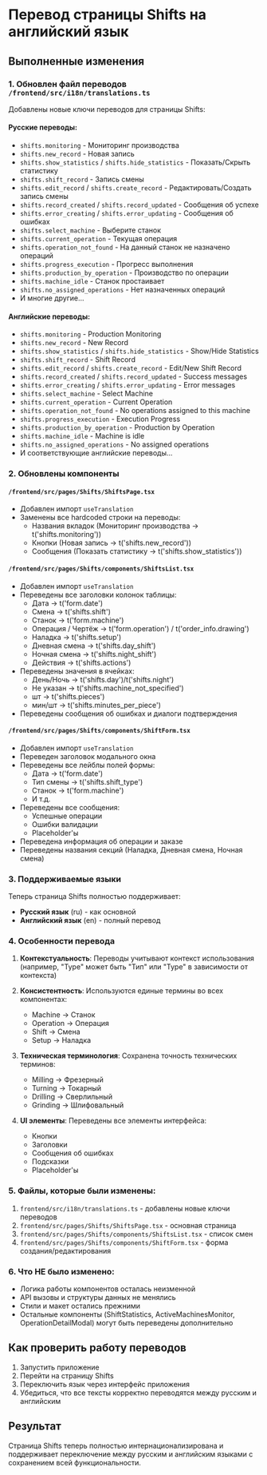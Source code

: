# Перевод страницы Shifts на английский язык

## Выполненные изменения

### 1. Обновлен файл переводов `/frontend/src/i18n/translations.ts`

Добавлены новые ключи переводов для страницы Shifts:

#### Русские переводы:
- `shifts.monitoring` - Мониторинг производства
- `shifts.new_record` - Новая запись
- `shifts.show_statistics` / `shifts.hide_statistics` - Показать/Скрыть статистику
- `shifts.shift_record` - Запись смены
- `shifts.edit_record` / `shifts.create_record` - Редактировать/Создать запись смены
- `shifts.record_created` / `shifts.record_updated` - Сообщения об успехе
- `shifts.error_creating` / `shifts.error_updating` - Сообщения об ошибках
- `shifts.select_machine` - Выберите станок
- `shifts.current_operation` - Текущая операция
- `shifts.operation_not_found` - На данный станок не назначено операций
- `shifts.progress_execution` - Прогресс выполнения
- `shifts.production_by_operation` - Производство по операции
- `shifts.machine_idle` - Станок простаивает
- `shifts.no_assigned_operations` - Нет назначенных операций
- И многие другие...

#### Английские переводы:
- `shifts.monitoring` - Production Monitoring
- `shifts.new_record` - New Record
- `shifts.show_statistics` / `shifts.hide_statistics` - Show/Hide Statistics
- `shifts.shift_record` - Shift Record
- `shifts.edit_record` / `shifts.create_record` - Edit/New Shift Record
- `shifts.record_created` / `shifts.record_updated` - Success messages
- `shifts.error_creating` / `shifts.error_updating` - Error messages
- `shifts.select_machine` - Select Machine
- `shifts.current_operation` - Current Operation
- `shifts.operation_not_found` - No operations assigned to this machine
- `shifts.progress_execution` - Execution Progress
- `shifts.production_by_operation` - Production by Operation
- `shifts.machine_idle` - Machine is idle
- `shifts.no_assigned_operations` - No assigned operations
- И соответствующие английские переводы...

### 2. Обновлены компоненты

#### `/frontend/src/pages/Shifts/ShiftsPage.tsx`
- Добавлен импорт `useTranslation`
- Заменены все hardcoded строки на переводы:
  - Названия вкладок (Мониторинг производства → t('shifts.monitoring'))
  - Кнопки (Новая запись → t('shifts.new_record'))
  - Сообщения (Показать статистику → t('shifts.show_statistics'))

#### `/frontend/src/pages/Shifts/components/ShiftsList.tsx`
- Добавлен импорт `useTranslation`
- Переведены все заголовки колонок таблицы:
  - Дата → t('form.date')
  - Смена → t('shifts.shift')
  - Станок → t('form.machine')
  - Операция / Чертёж → t('form.operation') / t('order_info.drawing')
  - Наладка → t('shifts.setup')
  - Дневная смена → t('shifts.day_shift')
  - Ночная смена → t('shifts.night_shift')
  - Действия → t('shifts.actions')
- Переведены значения в ячейках:
  - День/Ночь → t('shifts.day')/t('shifts.night')
  - Не указан → t('shifts.machine_not_specified')
  - шт → t('shifts.pieces')
  - мин/шт → t('shifts.minutes_per_piece')
- Переведены сообщения об ошибках и диалоги подтверждения

#### `/frontend/src/pages/Shifts/components/ShiftForm.tsx`
- Добавлен импорт `useTranslation`
- Переведен заголовок модального окна
- Переведены все лейблы полей формы:
  - Дата → t('form.date')
  - Тип смены → t('shifts.shift_type')
  - Станок → t('form.machine')
  - И т.д.
- Переведены все сообщения:
  - Успешные операции
  - Ошибки валидации
  - Placeholder'ы
- Переведена информация об операции и заказе
- Переведены названия секций (Наладка, Дневная смена, Ночная смена)

### 3. Поддерживаемые языки

Теперь страница Shifts полностью поддерживает:
- **Русский язык** (ru) - как основной
- **Английский язык** (en) - полный перевод

### 4. Особенности перевода

1. **Контекстуальность**: Переводы учитывают контекст использования (например, "Type" может быть "Тип" или "Type" в зависимости от контекста)

2. **Консистентность**: Используются единые термины во всех компонентах:
   - Machine → Станок
   - Operation → Операция
   - Shift → Смена
   - Setup → Наладка

3. **Техническая терминология**: Сохранена точность технических терминов:
   - Milling → Фрезерный
   - Turning → Токарный
   - Drilling → Сверлильный
   - Grinding → Шлифовальный

4. **UI элементы**: Переведены все элементы интерфейса:
   - Кнопки
   - Заголовки
   - Сообщения об ошибках
   - Подсказки
   - Placeholder'ы

### 5. Файлы, которые были изменены:

1. `frontend/src/i18n/translations.ts` - добавлены новые ключи переводов
2. `frontend/src/pages/Shifts/ShiftsPage.tsx` - основная страница
3. `frontend/src/pages/Shifts/components/ShiftsList.tsx` - список смен
4. `frontend/src/pages/Shifts/components/ShiftForm.tsx` - форма создания/редактирования

### 6. Что НЕ было изменено:

- Логика работы компонентов осталась неизменной
- API вызовы и структуры данных не менялись
- Стили и макет остались прежними
- Остальные компоненты (ShiftStatistics, ActiveMachinesMonitor, OperationDetailModal) могут быть переведены дополнительно

## Как проверить работу переводов

1. Запустить приложение
2. Перейти на страницу Shifts
3. Переключить язык через интерфейс приложения
4. Убедиться, что все тексты корректно переводятся между русским и английским

## Результат

Страница Shifts теперь полностью интернационализирована и поддерживает переключение между русским и английским языками с сохранением всей функциональности.
